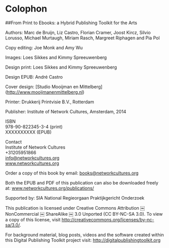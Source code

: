 # Colophon 


##From Print to Ebooks: a Hybrid Publishing Toolkit for the Arts

Authors: Marc de Bruijn, Liz Castro, Florian Cramer, Joost Kircz, Silvio Lorusso, Michael Murtaugh, Miriam Rasch, Margreet Riphagen and Pia Pol 

Copy editing: Joe Monk and Amy Wu

Images: Loes Sikkes and Kimmy SpreeuwenbergDesign print: Loes Sikkes and Kimmy SpreeuwenbergDesign EPUB: André Castro

Cover design: [Studio Mooijman en Mittelberg] (http://www.mooijmanenmittelberg.nl)

Printer: Drukkerij Printvisie B.V., RotterdamPublisher: Institute of Network Cultures, Amsterdam, 2014 
ISBN  
978-90-822345-3-4 (print)  
XXXXXXXXXX (EPUB)Contact  Institute of Network Cultures   
+31205951866  info@networkcultures.org   
www.networkcultures.org  Order a copy of this book by email: books@networkcultures.org
Both the EPUB and PDF of this publication can also be downloaded freely at: www.networkcultures.org/publications/

Supported by: SIA National Regieorgaan Praktijkgericht Onderzoek
This publication is licensed under Creative CommonsAttribution ￼ NonCommercial ￼ ShareAlike ￼ 3.0 Unported (CC BY-NC-SA 3.0). To view a copy of this license, visit http://creativecommons.org/licenses/by-nc-sa/3.0/.

For background material, blog posts, videos and the software created within this Digital Publishing Toolkit project visit:
http://digitalpublishingtoolkit.org


<!-- Colophon doorlopen op credits en alle consortium partijen vernoemen. -->


